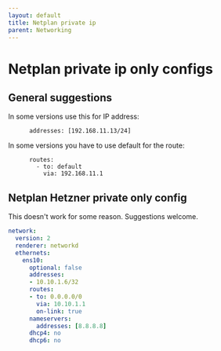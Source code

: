 ```yaml
---
layout: default
title: Netplan private ip
parent: Networking
---
```


# Netplan private ip only configs

## General suggestions

In some versions use this for IP address:
```
      addresses: [192.168.11.13/24]
```

In some versions you have to use default for the route:
```
      routes:
        - to: default
          via: 192.168.11.1
```

## Netplan Hetzner private only config

This doesn't work for some reason. Suggestions welcome.

```yaml
network:
  version: 2
  renderer: networkd
  ethernets:
    ens10:
      optional: false
      addresses: 
      - 10.10.1.6/32
      routes:
      - to: 0.0.0.0/0
        via: 10.10.1.1
        on-link: true
      nameservers:
        addresses: [8.8.8.8]
      dhcp4: no
      dhcp6: no
```

